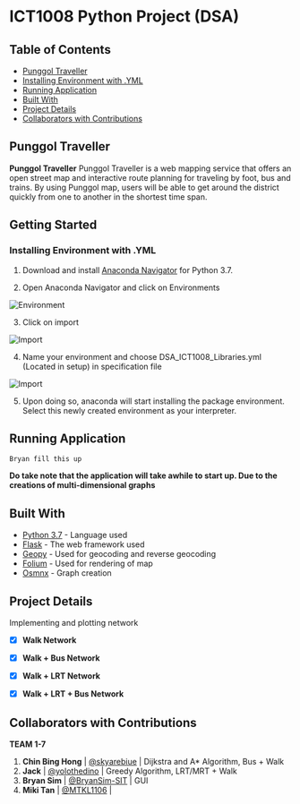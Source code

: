 # ICT1008 Python Project (DSA)<!-- omit in toc -->

## Table of Contents <!-- omit in toc -->
* [Punggol Traveller](#punggol-traveller)
* [Installing Environment with .YML](#installing-environment)
* [Running Application](#running-application)
* [Built With](#built-with)
* [Project Details](#project-details)
* [Collaborators with Contributions](#collaborators-with-contributions)

## Punggol Traveller

**Punggol Traveller** Punggol Traveller is a web mapping service that offers an open street map and interactive route planning for traveling by foot, bus and trains. By using Punggol map, users will be able to get around the district quickly from one to another in the shortest time span. 


## Getting Started

### Installing Environment with .YML

1. Download and install [Anaconda Navigator](https://www.anaconda.com/distribution/) for Python 3.7.

2. Open Anaconda Navigator and click on Environments

![Environment](https://i.ibb.co/mB0H9nz/step-2.png)

3. Click on import

![Import](https://i.ibb.co/LC5yj9G/step-3.png)

4. Name your environment and choose DSA_ICT1008_Libraries.yml (Located in setup) in specification file 

![Import](https://i.ibb.co/FY1qZ7H/step-4.png)

5. Upon doing so, anaconda will start installing the package environment. Select this newly created environment as your interpreter.

## Running Application

    Bryan fill this up
    
**Do take note that the application will take awhile to start up. Due to the creations of multi-dimensional graphs**

## Built With

* [Python 3.7](https://docs.python.org/3.7/) - Language used
* [Flask](https://flask.palletsprojects.com/en/1.1.x/) - The web framework used
* [Geopy](https://geopy.readthedocs.io/en/stable/) - Used for geocoding and reverse geocoding
* [Folium](https://python-visualization.github.io/folium/) - Used for rendering of map
* [Osmnx](https://osmnx.readthedocs.io/en/stable/) - Graph creation

## Project Details

Implementing and plotting network
* [X] **Walk Network**
* [X] **Walk + Bus Network**
* [X] **Walk + LRT Network**
* [X] **Walk + LRT + Bus Network**


## Collaborators with Contributions
**TEAM 1-7** 

1. **Chin Bing Hong** | [@skyarebiue](https://github.com/skyarebiue) | Dijkstra and A* Algorithm, Bus + Walk
2. **Jack** | [@yolothedino](https://github.com/yolothedino) | Greedy Algorithm, LRT/MRT + Walk
3. **Bryan Sim** | [@BryanSim-SIT](https://github.com/BryanSim-SIT)  | GUI
4. **Miki Tan** | [@MTKL1106](https://github.com/MTKL1106) | 
